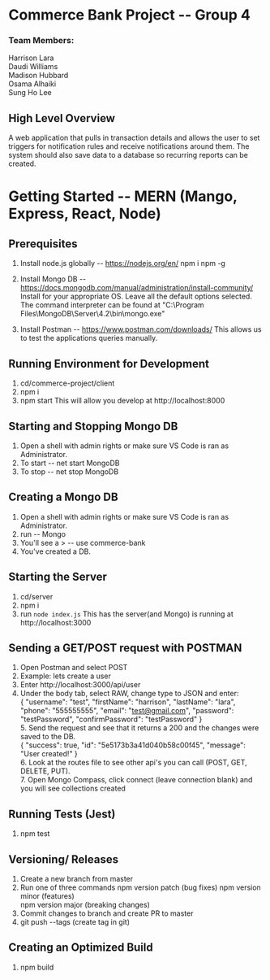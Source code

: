 # Commerce Bank Project -- Group 4     
### Team Members:   
Harrison Lara  
Daudi Williams  
Madison Hubbard  
Osama Alhaiki   
Sung Ho Lee  
  
## High Level Overview  
A web application that pulls in transaction details and allows the user to set triggers for notification rules and receive notifications around them.  The system should also save data to a database so recurring reports can be created.  

# Getting Started -- MERN (Mango, Express, React, Node)

## Prerequisites
  1. Install node.js globally -- https://nodejs.org/en/
       npm i npm -g

  2. Install Mongo DB -- https://docs.mongodb.com/manual/administration/install-community/  
      Install for your appropriate OS. Leave all the default options selected.
      The command interpreter can be found at "C:\Program Files\MongoDB\Server\4.2\bin\mongo.exe"

  3. Install Postman -- https://www.postman.com/downloads/
      This allows us to test the applications queries manually.

## Running Environment for Development
  1. cd/commerce-project/client
  2. npm i
  3. npm start
      This will allow you develop at http://localhost:8000  
      
## Starting and Stopping Mongo DB
  1. Open a shell with admin rights or make sure VS Code is ran as Administrator.
  2. To start -- net start MongoDB
  3. To stop -- net stop MongoDB

  ## Creating a Mongo DB
  1. Open a shell with admin rights or make sure VS Code is ran as Administrator.
  2. run -- Mongo
  3. You'll see a > -- use commerce-bank
  4. You've created a DB.

  ## Starting the Server
  1. cd/server
  2. npm i
  3. run `node index.js`
      This has the server(and Mongo) is running at http://localhost:3000

  ## Sending a GET/POST request with POSTMAN
  1. Open Postman and select POST
  2. Example: lets create a user
  3. Enter http://localhost:3000/api/user
  4. Under the body tab, select RAW, change type to JSON and enter:  
    {
      "username": "test",
      "firstName": "harrison",
      "lastName": "lara",
      "phone": "555555555",
      "email": "test@gmail.com",
      "password": "testPassword",
      "confirmPassword": "testPassword"
    }  
    5. Send the request and see that it returns a 200 and the changes were saved to the DB.  
      {
        "success": true,
        "id": "5e5173b3a41d040b58c00f45",
        "message": "User created!"
      }  
    6. Look at the routes file to see other api's you can call (POST, GET, DELETE, PUT).  
    7. Open Mongo Compass, click connect (leave connection blank) and you will see collections created

## Running Tests (Jest)
  1. npm test

## Versioning/ Releases
 1. Create a new branch from master
 2. Run one of three commands
    npm version patch (bug fixes)
    npm version minor (features)  
    npm version major (breaking changes)  
  3. Commit changes to branch and create PR to master
  4. git push --tags (create tag in git)    

## Creating an Optimized Build
  1. npm build
